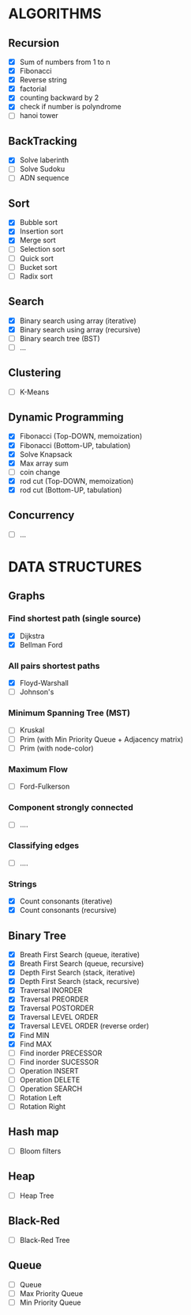 # ALGORITHMS
## Recursion
- [x] Sum of numbers from 1 to n
- [x] Fibonacci
- [x] Reverse string
- [x] factorial
- [x] counting backward by 2
- [x] check if number is polyndrome
- [ ] hanoi tower

## BackTracking
- [x] Solve laberinth
- [ ] Solve Sudoku
- [ ] ADN sequence

## Sort
- [x] Bubble sort
- [x] Insertion sort
- [x] Merge sort
- [ ] Selection sort
- [ ] Quick sort
- [ ] Bucket sort
- [ ] Radix sort

## Search
- [x] Binary search using array (iterative)
- [x] Binary search using array (recursive)
- [ ] Binary search tree (BST)
- [ ] ...

## Clustering
- [ ] K-Means

## Dynamic Programming
- [x] Fibonacci (Top-DOWN, memoization)
- [x] Fibonacci (Bottom-UP, tabulation)
- [x] Solve Knapsack
- [x] Max array sum
- [ ] coin change
- [x] rod cut (Top-DOWN, memoization)
- [x] rod cut (Bottom-UP, tabulation)

## Concurrency
- [ ] ...

# DATA STRUCTURES

## Graphs
### Find shortest path (single source)
- [X] Dijkstra
- [X] Bellman Ford

### All pairs shortest paths
- [x] Floyd-Warshall
- [ ] Johnson's

### Minimum Spanning Tree (MST)
- [ ] Kruskal
- [ ] Prim (with Min Priority Queue + Adjacency matrix)
- [ ] Prim (with node-color)

### Maximum Flow
- [ ] Ford-Fulkerson

### Component strongly connected
- [ ] ....

### Classifying edges
- [ ] ....

### Strings
 - [x] Count consonants (iterative)
 - [x] Count consonants (recursive)

## Binary Tree
- [X] Breath First Search (queue, iterative)
- [X] Breath First Search (queue, recursive)
- [X] Depth First Search  (stack, iterative)
- [X] Depth First Search  (stack, recursive)
- [x] Traversal INORDER
- [x] Traversal PREORDER
- [x] Traversal POSTORDER
- [x] Traversal LEVEL ORDER
- [x] Traversal LEVEL ORDER (reverse order)
- [x] Find MIN
- [x] Find MAX
- [ ] Find inorder PRECESSOR
- [ ] Find inorder SUCESSOR
- [ ] Operation INSERT
- [ ] Operation DELETE
- [ ] Operation SEARCH
- [ ] Rotation Left
- [ ] Rotation Right

## Hash map
- [ ] Bloom filters

## Heap
- [ ] Heap Tree

## Black-Red
- [ ] Black-Red Tree

## Queue
- [ ] Queue
- [ ] Max Priority Queue
- [ ] Min Priority Queue